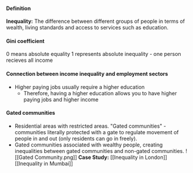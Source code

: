 #### Definition

**Inequality:** The difference between different groups of people in terms of wealth, living standards and access to services such as education.

#### Gini coefficient

0 means absolute equality
1 represents absolute inequality - one person recieves all income

#### Connection between income inequality and employment sectors

- Higher paying jobs usually require a higher education
	- Therefore, having a higher education allows you to have higher paying jobs and higher income

#### Gated communities
- Residential areas with restricted areas. "Gated communities" - communities literally protected with a gate to regulate movement of people in and out (only residents can go in freely). 
- Gated communities associated with wealthy people, creating inequalities between gated communities and non-gated communities.
![[Gated Community.png]]
**Case Study:**
[[Inequality in London]]
[[Inequality in Mumbai]]
